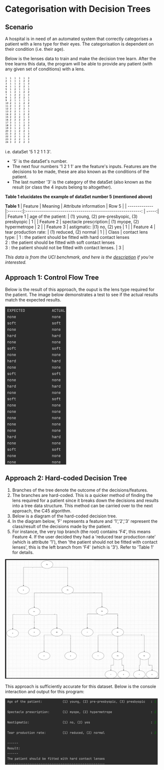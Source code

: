 # Categorisation with Decision Trees

## Scenario
 
A hospital is in need of an automated system that correctly categorises a patient with a lens type for their eyes. The categorisation is dependent on their condition (i.e. their age). 

 Below is the lenses data to train and make the decision tree learn. After the tree learns this data, the program will be able to provide any patient (with any given set of conditions) with a lens.

  <img src="README_Images/LenseData.png" heigh=140 width=80>

  i.e. dataSet '5  1  2  1  1  3'.
- '5' is the dataSet's number.
- The next four numbers '1  2  1  1' are the feature's inputs. Features are the decisions to be made, these are also known as the conditions of the patient.
- The last number '3' is the category of the dataSet (also known as the result (or class the 4 inputs belong to altogether).

**Table 1 elucidates the example of dataSet number 5 (mentioned above)**

**Table 1**
| Feature        | Meaning |                        Attribute information                 | Row 5 |
| -------------  |:-------:|:-----------------------------------------------------------: | -----:|
| Feature 1      | age of the patient:    | (1) young, (2) pre-presbyopic, (3) presbyopic |   1   |
| Feature 2      | spectacle prescription:|  (1) myope, (2) hypermetrope                  |   2   |
| Feature 3      | astigmatic:            |(1) no, (2) yes                                |   1   |
| Feature 4      | tear production rate:  |  (1) reduced, (2) normal                      |   1   |
| Class          | contact lens type:     |  1 : the patient should be fitted with hard contact lenses<br/>2 : the patient should be fitted with soft contact lenses<br/>3 : the patient should not be fitted with contact lenses.                      |   3   |

_This data is from the UCI benchmark, and here is the [description](https://archive.ics.uci.edu/ml/datasets/lenses "Lense Data Description") if you're interested._


## Approach 1: Control Flow Tree

Below is the result of this approach, the ouput is the lens type required for the patient. The image below demonstrates a test to see if the actual results match the expected results.

<img src="README_Images/ApplicationControlFlowTree.png" heigh=200 width=200>

## Approach 2: Hard-coded Decision Tree

1. Branches of the tree denote the outcome of the decisions/features.
2. The branches are hard-coded. This is a quicker method of finding the lens required for a patient since it breaks down the decisions and results into a tree data structure. This method can be carried over to the next approach, the C45 algorithm.
3. Below is a diagram of the hard-coded decision tree.
4. In the diagram below, 'F' represents a feature and '1','2','3' represent the class/result of the decisions made by the patient.
5. For instance, the very top branch (the root) contains 'F4', this means Feature 4. If the user decided they had a 'reduced tear production rate' (which is attribute '1'), then 'the patient should not be fitted with contact lenses', this is the left branch from 'F4' (which is '3'). Refer to 'Table 1' for details. 

<img src="README_Images/HardCodedTreeDiagram.png" heigh=700 width=700>

This approach is sufficiently accurate for this dataset.
Below is the console interaction and output for this program:

<img src="README_Images/ApplicationHardCodedTree.png" heigh=500 width=500>
